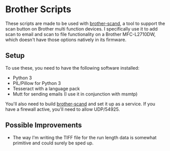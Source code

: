 # Brother Scripts

These scripts are made to be used with [brother-scand](https://github.com/rumpeltux/brother-scand),
a tool to support the scan button on Brother multi function devices. I
specifically use it to add scan to email and scan to file functionality on a
Brother MFC-L2710DW, which doesn't have those options natively in its firmware.

## Setup

To use these, you need to have the following software installed:

- Python 3
- PIL/Pillow for Python 3
- Tesseract with a language pack
- Mutt for sending emails (I use it in conjunction with msmtp)

You'll also need to build [brother-scand](https://github.com/rumpeltux/brother-scand)
and set it up as a service. If you have a firewall active, you'll need to allow
UDP/54925.

## Possible Improvements

- The way I'm writing the TIFF file for the run length data is somewhat
  primitive and could surely be sped up.
